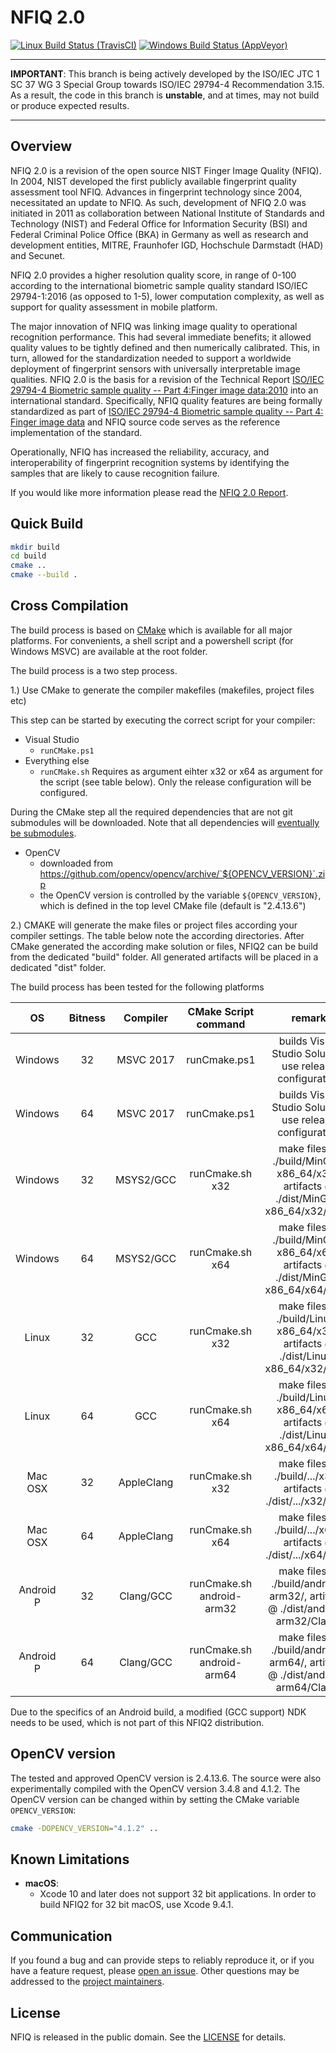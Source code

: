 NFIQ 2.0
========

[![Linux Build Status (TravisCI)](https://travis-ci.org/usnistgov/NFIQ2.svg?branch=iso_wg3)](https://travis-ci.org/usnistgov/NFIQ2)
[![Windows Build Status (AppVeyor)](https://ci.appveyor.com/api/projects/status/hb1kwdohdekvv8kf/branch/iso_wg3?svg=true)](https://ci.appveyor.com/project/gfiumara/nfiq2/branch/iso_wg3)


--------------------------------------------------------------------------------

 **IMPORTANT**: This branch is being actively developed by the ISO/IEC JTC 1 
SC 37 WG 3 Special Group towards ISO/IEC 29794-4 Recommendation 3.15. As a 
result, the code in this branch is **unstable**, and at times, may not build or 
produce expected results.

--------------------------------------------------------------------------------	

Overview
--------
NFIQ 2.0 is a revision of the open source NIST Finger Image Quality (NFIQ).
In 2004, NIST developed the first publicly available fingerprint quality assessment tool NFIQ.
Advances in fingerprint technology since 2004, necessitated an update to NFIQ. 
As such, development of NFIQ 2.0 was initiated in 2011 as collaboration between 
National Institute  of Standards and Technology (NIST) and  Federal Office for Information Security (BSI) 
and Federal Criminal Police Office (BKA) in Germany as well as research and development entities, MITRE, 
Fraunhofer IGD,  Hochschule Darmstadt (HAD)  and Secunet.  

NFIQ 2.0 provides a higher resolution quality score, in range of 0-100 according 
to the international biometric sample quality standard ISO/IEC 29794-1:2016 (as opposed to 1-5), 
lower computation complexity, as well as support for quality assessment in mobile platform.

The major innovation of NFIQ was linking image quality to operational recognition performance. 
This had several immediate benefits; it allowed quality values to be tightly defined and then numerically calibrated.
This, in turn, allowed for the standardization needed to support a worldwide deployment of fingerprint sensors with
universally interpretable image qualities. NFIQ 2.0 is the basis for a revision of the 
Technical Report [ISO/IEC 29794-4 Biometric sample quality -- Part 4:Finger image data:2010](http://www.iso.org/iso/catalogue_detail.htm?csnumber=50911) 
into an international standard.  Specifically, NFIQ quality features are being formally standardized as part of 
[ISO/IEC 29794-4 Biometric sample quality -- Part 4: Finger image data](http://www.iso.org/iso/catalogue_detail.htm?csnumber=62791) and 
NFIQ source code serves as the reference implementation of the standard.

Operationally, NFIQ has increased the reliability, accuracy, and interoperability  of fingerprint recognition 
systems by identifying the samples that are likely to cause recognition failure.

If you would like more information please read the [NFIQ 2.0 Report](https://www.nist.gov/document/nfiq2reportpdf).

Quick Build
-----------
```bash
mkdir build
cd build
cmake ..
cmake --build .
```

Cross Compilation
-----------------
The build process is based on [CMake](https://cmake.org/) which is available for all major platforms. For convenients, a shell script and a powershell 
script (for Windows MSVC) are available at the root folder.

The build process is a two step process.

1.) Use CMake to generate the compiler makefiles (makefiles, project files etc)

This step can be started by executing the correct script for your compiler:

 * Visual Studio
   * `runCMake.ps1`
 * Everything else
   * `runCMake.sh`
Requires as argument eihter x32 or x64 as argument for the script (see table below). Only the release configuration will be configured.

During the CMake step all the required dependencies that are not git submodules 
will be downloaded. Note that all dependencies will 
[eventually be submodules](https://github.com/usnistgov/NFIQ2/issues/32).

- OpenCV
    * downloaded from https://github.com/opencv/opencv/archive/`${OPENCV_VERSION}`.zip
    * the OpenCV version is controlled by the variable `${OPENCV_VERSION}`,
      which is defined in the top level CMake file (default is "2.4.13.6")
      

2.) CMAKE will generate the make files or project files according your compiler settings. The table below note the according directories.
    After CMake generated the according make solution or files, NFIQ2 can be build from the dedicated "build" folder. All generated artifacts will be 
    placed in a dedicated "dist" folder.

The build process has been tested for the following platforms

| OS        | Bitness  | Compiler   | CMake Script command                    | remark                                                                            |
|:---------:|:--------:|:----------:|:---------------------------------------:|:---------------------------------------------------------------------------------:|
| Windows   | 32       | MSVC 2017  | runCmake.ps1                            | builds Visual Studio Solution, use release configuration                          |
| Windows   | 64       | MSVC 2017  | runCmake.ps1                            | builds Visual Studio Solution, use release configuration                          |
| Windows   | 32       | MSYS2/GCC  | runCmake.sh x32                         | make files @ ./build/MinGw-x86_64/x32/, artifacts @ ./dist/MinGw-x86_64/x32/GCC/  |
| Windows   | 64       | MSYS2/GCC  | runCmake.sh x64                         | make files @ ./build/MinGw-x86_64/x64/, artifacts @ ./dist/MinGw-x86_64/x64/GCC/  |
| Linux     | 32       | GCC        | runCmake.sh x32                         | make files @ ./build/Linux-x86_64/x32/, artifacts @ ./dist/Linux-x86_64/x32/GCC/  |
| Linux     | 64       | GCC        | runCmake.sh x64                         | make files @ ./build/Linux-x86_64/x64/, artifacts @ ./dist/Linux-x86_64/x64/GCC/  |
| Mac OSX   | 32       | AppleClang | runCmake.sh x32                         | make files @ ./build/.../x32/, artifacts @ ./dist/.../x32/GCC/  |
| Mac OSX   | 64       | AppleClang | runCmake.sh x64                         | make files @ ./build/.../x64/, artifacts @ ./dist/.../x64/GCC/  |
| Android P | 32       | Clang/GCC  | runCmake.sh android-arm32 <path to NDK> | make files @ ./build/android-arm32/, artifacts @ ./dist/android-arm32/Clang/      |
| Android P | 64       | Clang/GCC  | runCmake.sh android-arm64 <path to NDK> | make files @ ./build/android-arm64/, artifacts @ ./dist/android-arm64/Clang/      |

Due to the specifics of an Android build, a modified (GCC support) NDK needs to be used, which is not part of this NFIQ2 distribution.

OpenCV version
--------------

The tested and approved OpenCV version is 2.4.13.6. The source were also experimentally compiled with the OpenCV version 3.4.8 and 4.1.2.
The OpenCV version can be changed within by setting the CMake variable `OPENCV_VERSION`:
```bash
cmake -DOPENCV_VERSION="4.1.2" ..
```

Known Limitations
-----------------

 * **macOS**:
   * Xcode 10 and later does not support 32 bit applications. In order to build
   NFIQ2 for 32 bit macOS, use Xcode 9.4.1.

Communication
-------------
If you found a bug and can provide steps to reliably reproduce it, or if you
have a feature request, please
[open an issue](https://github.com/usnistgov/NFIQ2/issues). Other
questions may be addressed to the
[project maintainers](mailto:nfiq2.development@nist.gov).

License
-------
NFIQ is released in the public domain. See the
[LICENSE](https://github.com/usnistgov/NFIQ2/blob/master/LICENSE.md)
for details.

